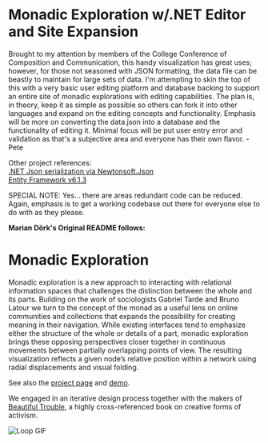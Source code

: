 Monadic Exploration w/.NET Editor and Site Expansion
===================

Brought to my attention by members of the College Conference of Composition and Communication, this handy visualization has great uses; however, for those not seasoned with JSON formatting, the data file can be beastly to maintain for large sets of data.  I'm attempting to skin the top of this with a very basic user editing platform and database backing to support an entire site of monadic explorations with editing capabilities.  The plan is, in theory, keep it as simple as possible so others can fork it into other languages and expand on the editing concepts and functionality.  Emphasis will be more on converting the data.json into a database and the functionality of editing it.  Minimal focus will be put user entry error and validation as that's a subjective area and everyone has their own flavor.  - Pete

Other project references:  
[.NET Json serialization via Newtonsoft.Json](https://github.com/JamesNK/Newtonsoft.Json)  
[Entity Framework v6.1.3](https://msdn.microsoft.com/en-us/data/ef.aspx)

SPECIAL NOTE: Yes... there are areas redundant code can be reduced.  Again, emphasis is to get a working codebase out there for everyone else to do with as they please.

**Marian Dörk's Original README follows:**

Monadic Exploration
===================

Monadic exploration is a new approach to interacting with relational information spaces that challenges the distinction between the whole and its parts. Building on the work of sociologists Gabriel Tarde and Bruno Latour we turn to the concept of the monad as a useful lens on online communities and collections that expands the possibility for creating meaning in their navigation. While existing interfaces tend to emphasize either the structure of the whole or details of a part, monadic exploration brings these opposing perspectives closer together in continuous movements between partially overlapping points of view. The resulting visualization reflects a given node’s relative position within a network using radial displacements and visual folding.

See also the [project page](http://mariandoerk.de/monadicexploration/) and [demo](http://mariandoerk.de/monadicexploration/demo/).

We engaged in an iterative design process together with the makers of [Beautiful Trouble](http://beautifultrouble.org/), a highly cross-referenced book on creative forms of activism.

![Loop GIF](http://mariandoerk.de/monadicexploration/loop.gif)
